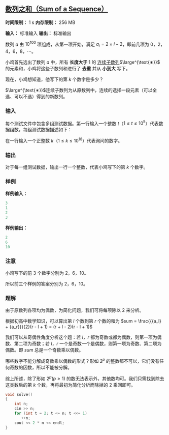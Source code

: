 ## [数列之和（Sum of a Sequence）](https://ac.nowcoder.com/acm/contest/95338/C)

**时间限制：** 1 s
**内存限制：** 256 MB

**输入：** 标准输入
**输出：** 标准输出



数列 $a$ 由 $10^{100}$ 项组成，从第一项开始，满足 $a_i = 2 \times i - 2$，即前几项为 $0$，$2$，$4$，$6$，$8$，$\cdots$。

小鸡首先选出了数列 $a$ 中，所有 **长度大于** $1$ 的 <u>连续子数列</u>$\large^{\text{∗}}$ 的元素和，小鸡将这些子数列和进行了 **去重** 并从 **小到大** 写下。

现在，小鸡想知道，他写下的第 $k$ 个数字是多少？



$\large^{\text{∗}}$连续子数列为从原数列中，连续的选择一段元素（可以全选、可以不选）得到的新数列。







### 输入

每个测试文件中包含多组测试数据。第一行输入一个整数 $t$（$1 \le t \le 10^5$）代表数据组数，每组测试数据描述如下：

在一行输入一个正整数 $k$（$1 \le k \le 10^{18}$）代表询问的数字。





### 输出

对于每一组测试数据，输出一行一个整数，代表小鸡写下的第 $k$ 个数字。





### 样例

**样例输入：**

```cpp
3
1
2
3
```



**样例输出：**

```cpp
2
6
10
```





### 注意

小鸡写下的前 $3$ 个数字分别为 $2$，$6$，$10$。 

所以前三个样例的答案分别为 $2$，$6$，$10$。





### 题解

由于原数列各项均为偶数，为简化问题，我们可将每项除以 $2$ 来分析。

根据初高中数学知识，可以算出第 $l$ 个数到第 $r$ 个数的和为 $sum = \frac{{{a_l} + {a_r}}}{2}(r - l + 1) = (r + l - 2)(r - l + 1)$

我们可以从奇偶性角度分析这个题：若 $l$，$r$ 都为奇数或都为偶数，则第一项为偶数、第二项为奇数；若 $l$，$r$ 一个是奇数一个是偶数，则第一项为奇数、第二项为偶数。即 $sum$ 总是一个奇数乘以偶数。

哪些数字不能分解成奇数乘以偶数的形式？形如 ${2^p}$ 的整数都不可以，它们没有任何奇数的因数，所以不能被分解。

综上所述，除了形如 $2^p (p \ge 1)$ 的数无法表示外，其他数均可。我们只需找到除去这类数后的第 $k$ 个数，再将最初为简化分析而除掉的 $2$ 乘回即可。



```cpp
void solve()  
{  
    int n;  
    cin >> n;  
    for (int t = 2; t <= n; t <<= 1)  
       ++n;  
    cout << 2 * n << endl;  
}
```